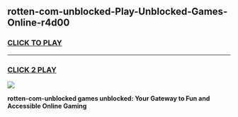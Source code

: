 
## rotten-com-unblocked-Play-Unblocked-Games-Online-r4d00
<h3>
<a href="https://premium76.site?title=rotten-com-unblocked&ref=25A">CLICK TO PLAY</a></h3>
<hr>

<h3>
<a href="https://premium76.site?title=rotten-com-unblocked&ref=25A">CLICK 2 PLAY</a>
  
</h3>

<a href="https://premium76.site?title=rotten-com-unblocked&ref=25A"><img src="https://clearcache.store/games.png"></a>


**rotten-com-unblocked games unblocked: Your Gateway to Fun and Accessible Online Gaming**
